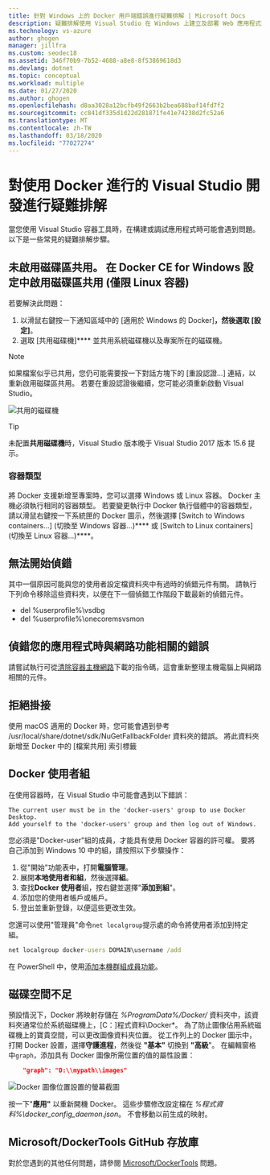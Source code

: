 ```yaml
---
title: 針對 Windows 上的 Docker 用戶端錯誤進行疑難排解 | Microsoft Docs
description: 疑難排解使用 Visual Studio 在 Windows 上建立及部署 Web 應用程式到 Docker 時您會遇到的問題。
ms.technology: vs-azure
author: ghogen
manager: jillfra
ms.custom: seodec18
ms.assetid: 346f70b9-7b52-4688-a8e8-8f53869618d3
ms.devlang: dotnet
ms.topic: conceptual
ms.workload: multiple
ms.date: 01/27/2020
ms.author: ghogen
ms.openlocfilehash: d8aa3028a12bcfb49f2663b2bea688baf14fd7f2
ms.sourcegitcommit: cc841df335d1d22d281871fe41e74238d2fc52a6
ms.translationtype: MT
ms.contentlocale: zh-TW
ms.lasthandoff: 03/18/2020
ms.locfileid: "77027274"
---
```

# <a name="troubleshoot-visual-studio-development-with-docker"></a>對使用 Docker 進行的 Visual Studio 開發進行疑難排解

當您使用 Visual Studio 容器工具時，在構建或調試應用程式時可能會遇到問題。 以下是一些常見的疑難排解步驟。

## <a name="volume-sharing-is-not-enabled-enable-volume-sharing-in-the-docker-ce-for-windows-settings--linux-containers-only"></a>未啟用磁碟區共用。 在 Docker CE for Windows 設定中啟用磁碟區共用 (僅限 Linux 容器)

若要解決此問題：

1. 以滑鼠右鍵按一下通知區域中的 [適用於 Windows 的 Docker]****，然後選取 [設定]****。
1. 選取 [共用磁碟機]**** 並共用系統磁碟機以及專案所在的磁碟機。

> [!NOTE]
> 如果檔案似乎已共用，您仍可能需要按一下對話方塊下的 [重設認證...] 連結，以重新啟用磁碟區共用。 若要在重設認證後繼續，您可能必須重新啟動 Visual Studio。

![共用的磁碟機](media/troubleshooting-docker-errors/shareddrives.png)

> [!TIP]
> 未配置**共用磁碟機**時，Visual Studio 版本晚于 Visual Studio 2017 版本 15.6 提示。

### <a name="container-type"></a>容器類型

將 Docker 支援新增至專案時，您可以選擇 Windows 或 Linux 容器。 Docker 主機必須執行相同的容器類型。 若要變更執行中 Docker 執行個體中的容器類型，請以滑鼠右鍵按一下系統匣的 Docker 圖示，然後選擇 [Switch to Windows containers...] (切換至 Windows 容器...)**** 或 [Switch to Linux containers] (切換至 Linux 容器...)****。

## <a name="unable-to-start-debugging"></a>無法開始偵錯

其中一個原因可能與您的使用者設定檔資料夾中有過時的偵錯元件有關。 請執行下列命令移除這些資料夾，以便在下一個偵錯工作階段下載最新的偵錯元件。

- del %userprofile%\vsdbg
- del %userprofile%\onecoremsvsmon

## <a name="errors-specific-to-networking-when-debugging-your-application"></a>偵錯您的應用程式時與網路功能相關的錯誤

請嘗試執行可從[清除容器主機網路](https://github.com/MicrosoftDocs/Virtualization-Documentation/tree/master/windows-server-container-tools/CleanupContainerHostNetworking)下載的指令碼，這會重新整理主機電腦上與網路相關的元件。

## <a name="mounts-denied"></a>拒絕掛接

使用 macOS 適用的 Docker 時，您可能會遇到參考 /usr/local/share/dotnet/sdk/NuGetFallbackFolder 資料夾的錯誤。 將此資料夾新增至 Docker 中的 [檔案共用] 索引標籤

## <a name="docker-users-group"></a>Docker 使用者組

在使用容器時，在 Visual Studio 中可能會遇到以下錯誤：

```
The current user must be in the 'docker-users' group to use Docker Desktop. 
Add yourself to the 'docker-users' group and then log out of Windows.
```

您必須是"Docker-user"組的成員，才能具有使用 Docker 容器的許可權。  要將自己添加到 Windows 10 中的組，請按照以下步驟操作：

1. 從"開始"功能表中，打開**電腦管理**。
1. 展開**本地使用者和組**，然後選擇**組**。
1. 查找**Docker 使用者**組，按右鍵並選擇"**添加到組**"。
1. 添加您的使用者帳戶或帳戶。
1. 登出並重新登錄，以便這些更改生效。

您還可以使用"管理員"命令`net localgroup`提示處的命令將使用者添加到特定組。

```cmd
net localgroup docker-users DOMAIN\username /add
```

在 PowerShell 中，使用[添加本機群組成員功能](/powershell/module/microsoft.powershell.localaccounts/add-localgroupmember)。

## <a name="low-disk-space"></a>磁碟空間不足

預設情況下，Docker 將映射存儲在 *%ProgramData%/Docker/* 資料夾中，該資料夾通常位於系統磁碟機上，[C：]程式資料\Docker\*。 為了防止圖像佔用系統磁碟機上的寶貴空間，可以更改圖像資料夾位置。  從工作列上的 Docker 圖示中，打開 Docker 設置，選擇**守護進程**，然後從 **"基本"** 切換到 **"高級**"。 在編輯窗格中`graph`，添加具有 Docker 圖像所需位置的值的屬性設置：

```json
    "graph": "D:\\mypath\\images"
```

![Docker 圖像位置設置的螢幕截圖](media/troubleshooting-docker-errors/docker-settings-image-location.png)

按一下"**應用"** 以重新開機 Docker。 這些步驟修改設定檔在 *%程式資料%\docker_config_daemon.json*。 不會移動以前生成的映射。

## <a name="microsoftdockertools-github-repo"></a>Microsoft/DockerTools GitHub 存放庫

對於您遇到的其他任何問題，請參閱 [Microsoft/DockerTools](https://github.com/microsoft/dockertools/issues) 問題。